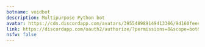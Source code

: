 ```yaml
---
botname: voidbot
description: Multipurpose Python bot
avatar: https://cdn.discordapp.com/avatars/395548989149413386/9d160feee6f342fcbf96dc05e3fb7c28.png
link: https://discordapp.com/oauth2/authorize/?permissions=8&scope=bot&client_id=395548989149413386
nsfw: false
---
```

